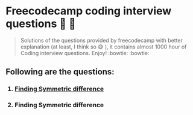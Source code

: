 # **Freecodecamp coding interview questions :scroll: :scroll:**
>Solutions of the questions provided by freecodecamp with better explanation (at least, I think so :sweat_smile: ), it contains almost 1000 hour of Coding interview questions. Enjoy! :bowtie: :bowtie: 

## **Following are the questions:**

<ol>
  
### <a href="https://github.com/mishra-anubhav/Free-code-camp-coding-interview-questions/tree/main/Algorithms"><li> Finding Symmetric difference</li></a>
### <li> Finding Symmetric difference</li>

</ol>
